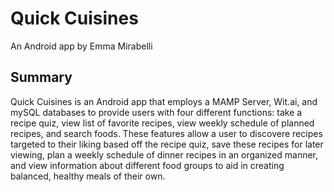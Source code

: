 # Quick Cuisines
An Android app by Emma Mirabelli

## Summary

Quick Cuisines is an Android app that employs a MAMP Server, Wit.ai, and mySQL databases to provide users with four different functions: take a recipe quiz, view list of favorite recipes, view weekly schedule of planned recipes, and search foods. These features allow a user to discovere recipes targeted to their liking based off the recipe quiz, save these recipes for later viewing, plan a weekly schedule of dinner recipes in an organized manner, and view information about different food groups to aid in creating balanced, healthy meals of their own. 
